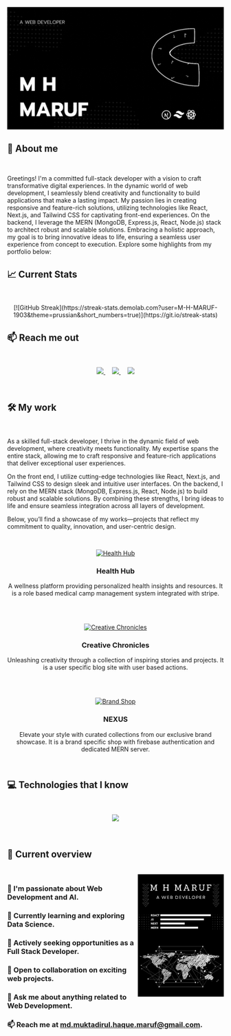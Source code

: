 <a href="https://www.linkedin.com/in/md-muktadirul-haque-maruf/">
<img src="https://raw.githubusercontent.com/M-H-MARUF-1903/M-H-MARUF-1903/refs/heads/main/images/A%20WEB%20DEVELOPER.gif" />
</a>

## 🚀 About me

<br />

<p>
Greetings! I'm a committed full-stack developer with a vision to craft transformative digital experiences. In the dynamic world of web development, I seamlessly blend creativity and functionality to build applications that make a lasting impact. My passion lies in creating responsive and feature-rich solutions, utilizing technologies like React, Next.js, and Tailwind CSS for captivating front-end experiences. On the backend, I leverage the MERN (MongoDB, Express.js, React, Node.js) stack to architect robust and scalable solutions. Embracing a holistic approach, my goal is to bring innovative ideas to life, ensuring a seamless user experience from concept to execution. Explore some highlights from my portfolio below:
</p>

## :chart_with_upwards_trend: Current Stats

<br />
<p align="center">
  [![GitHub Streak](https://streak-stats.demolab.com?user=M-H-MARUF-1903&theme=prussian&short_numbers=true)](https://git.io/streak-stats)
</p>

## :mailbox: Reach me out

<br />

<p align="center">
  <a href="https://www.linkedin.com/in/md-muktadirul-haque-maruf">
    <img height="75" src="https://i.postimg.cc/MTDhvYr1/linked-in.png">
  </a>
  &nbsp;&nbsp;&nbsp;
  <a href="https://www.facebook.com/MHMaruf1903/">
    <img height="75" src="https://i.postimg.cc/L5QwV8SX/facebook.png">
  </a>
  &nbsp;&nbsp;&nbsp;
  <a href="mailto:md.muktadirul.haque.maruf@gmail.com">
    <img height="75" src="https://i.postimg.cc/NFjZTrWS/mail.png">
  </a>
</p>

<br />

## 🛠️ My work

<br />

  <p>
    As a skilled full-stack developer, I thrive in the dynamic field of web development, where creativity meets functionality. My expertise spans the entire stack, allowing me to craft responsive and feature-rich applications that deliver exceptional user experiences.
  </p>
  <p>
    On the front end, I utilize cutting-edge technologies like React, Next.js, and Tailwind CSS to design sleek and intuitive user interfaces. On the backend, I rely on the MERN stack (MongoDB, Express.js, React, Node.js) to build robust and scalable solutions. By combining these strengths, I bring ideas to life and ensure seamless integration across all layers of development.
  </p>
  <p>
    Below, you’ll find a showcase of my works—projects that reflect my commitment to quality, innovation, and user-centric design.
  </p>

<br />

<p align="center">
  <a href="https://m-h-maruf-health-hub.surge.sh/">
    <img height="150" src="https://i.postimg.cc/RC79Kc26/health-hub.png" alt="Health Hub">
  </a>
  <br>
  <strong><h3 align="center">Health Hub</h3></strong>
  <p align = "center">A wellness platform providing personalized health insights and resources. It is a role based medical camp management system integrated with stripe.</p>
  <br><br>
</p>

<p align="center">
  <a href="https://m-h-maruf-creative-chronicles.surge.sh/">
    <img height="150" src="https://i.postimg.cc/VLzwRJc7/creative-chronicles.png" alt="Creative Chronicles">
  </a>

  <br>
  <strong><h3 align="center">Creative Chronicles</h3></strong>
  <p align = "center">Unleashing creativity through a collection of inspiring stories and projects. It is a user specific blog site with user based actions.</p>
  <br><br>
</p>

<p align="center">
  <a href="https://m-h-maruf-brand-shop.surge.sh/">
    <img height="150" src="https://i.postimg.cc/ZKjSDJbJ/nexus.png" alt="Brand Shop">
  </a>
  <br>
  <strong><h3 align="center">NEXUS</h3></strong>
  <p align = "center">Elevate your style with curated collections from our exclusive brand showcase. It is a brand specific shop with firebase authentication and dedicated MERN server.</p>
</p>

<br />

## :computer: Technologies that I know

<br />
<p align="center">
  <a href="https://m-h-maruf.vercel.app/">
    <img src="https://skillicons.dev/icons?i=c,cpp,html,css,js,git,nodejs,figma,tailwind,vercel,atom,bootstrap,codepen,discord,express,firebase,github,linkedin,instagram,materialui,mongodb,postman,py,react,replit,stackoverflow,vite,redux,regex,latex,nextjs,gmail,heroku,jquery,netlify,vscode,npm,windows,twitter,ts&perline=5" />
  </a>
</p>
<br/>

## :eyes: Current overview

<br />
<div align="left">
<a href="https://www.linkedin.com/in/md-muktadirul-haque-maruf/"><img align="right" src="https://raw.githubusercontent.com/M-H-MARUF-1903/M-H-MARUF-1903/refs/heads/main/images/devCard.png"width="200" alt="M  H Maruf's Dev Card"/></a>
</div>

### 👀 I'm passionate about Web Development and AI.

### 🌱 Currently learning and exploring Data Science.

### 💼 Actively seeking opportunities as a Full Stack Developer.

### 👯 Open to collaboration on exciting web projects.

### 💬 Ask me about anything related to Web Development.

### 📫 Reach me at md.muktadirul.haque.maruf@gmail.com.
